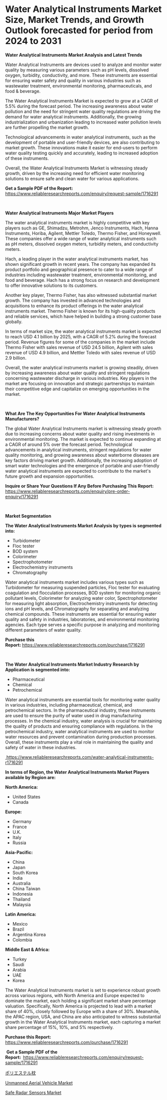 <p><h1>Water Analytical Instruments Market Size, Market Trends, and Growth Outlook forecasted for period from 2024 to 2031</h1></p><p><strong>Water Analytical Instruments Market Analysis and Latest Trends</strong></p>
<p><p>Water Analytical Instruments are devices used to analyze and monitor water quality by measuring various parameters such as pH levels, dissolved oxygen, turbidity, conductivity, and more. These instruments are essential for ensuring water safety and quality in various industries such as wastewater treatment, environmental monitoring, pharmaceuticals, and food & beverage.</p><p>The Water Analytical Instruments Market is expected to grow at a CAGR of 5.5% during the forecast period. The increasing awareness about water pollution and the need for stringent water quality regulations are driving the demand for water analytical instruments. Additionally, the growing industrialization and urbanization leading to increased water pollution levels are further propelling the market growth.</p><p>Technological advancements in water analytical instruments, such as the development of portable and user-friendly devices, are also contributing to market growth. These innovations make it easier for end-users to perform water quality testing quickly and accurately, leading to increased adoption of these instruments.</p><p>Overall, the Water Analytical Instruments Market is witnessing steady growth, driven by the increasing need for efficient water monitoring solutions to ensure safe and clean water for various applications.</p></p>
<p><strong>Get a Sample PDF of the Report:&nbsp;</strong> <a href="https://www.reliableresearchreports.com/enquiry/request-sample/1716291">https://www.reliableresearchreports.com/enquiry/request-sample/1716291</a></p>
<p>&nbsp;</p>
<p><strong>Water Analytical Instruments Major Market Players</strong></p>
<p><p>The water analytical instruments market is highly competitive with key players such as GE, Shimadzu, Metrohm, Jenco Instruments, Hach, Hanna Instruments, Horiba, Agilent, Mettler Toledo, Thermo Fisher, and Honeywell. These companies offer a wide range of water analytical instruments such as pH meters, dissolved oxygen meters, turbidity meters, and conductivity meters.</p><p>Hach, a leading player in the water analytical instruments market, has shown significant growth in recent years. The company has expanded its product portfolio and geographical presence to cater to a wide range of industries including wastewater treatment, environmental monitoring, and food and beverage. Hach has a strong focus on research and development to offer innovative solutions to its customers.</p><p>Another key player, Thermo Fisher, has also witnessed substantial market growth. The company has invested in advanced technologies and acquisitions to enhance its product offerings in the water analytical instruments market. Thermo Fisher is known for its high-quality products and reliable services, which have helped in building a strong customer base globally.</p><p>In terms of market size, the water analytical instruments market is expected to reach USD 4.1 billion by 2025, with a CAGR of 5.2% during the forecast period. Revenue figures for some of the companies in the market include Thermo Fisher with sales revenue of USD 24.5 billion, Agilent with sales revenue of USD 4.9 billion, and Mettler Toledo with sales revenue of USD 2.9 billion.</p><p>Overall, the water analytical instruments market is growing steadily, driven by increasing awareness about water quality and stringent regulations concerning wastewater discharge in various industries. Key players in the market are focusing on innovation and strategic partnerships to maintain their competitive edge and capitalize on emerging opportunities in the market.</p></p>
<p>&nbsp;</p>
<p><strong>What Are The Key Opportunities For Water Analytical Instruments Manufacturers?</strong></p>
<p><p>The global Water Analytical Instruments market is witnessing steady growth due to increasing concerns about water quality and rising investments in environmental monitoring. The market is expected to continue expanding at a CAGR of around 5% over the forecast period. Technological advancements in analytical instruments, stringent regulations for water quality monitoring, and growing awareness about waterborne diseases are key factors driving market growth. Additionally, the increasing adoption of smart water technologies and the emergence of portable and user-friendly water analytical instruments are expected to contribute to the market's future growth and expansion opportunities.</p></p>
<p><strong>Inquire or Share Your Questions If Any Before Purchasing This Report:</strong> <a href="https://www.reliableresearchreports.com/enquiry/pre-order-enquiry/1716291">https://www.reliableresearchreports.com/enquiry/pre-order-enquiry/1716291</a></p>
<p>&nbsp;</p>
<p><strong>Market Segmentation</strong></p>
<p><strong>The Water Analytical Instruments Market Analysis by types is segmented into:</strong></p>
<p><ul><li>Turbidometer</li><li>Floc tester</li><li>BOD system</li><li>Colorimeter</li><li>Spectrophotometer</li><li>Electrochemistry instruments</li><li>Chromatography</li></ul></p>
<p><p>Water analytical instruments market includes various types such as Turbidometer for measuring suspended particles, Floc tester for evaluating coagulation and flocculation processes, BOD system for monitoring organic pollutant levels, Colorimeter for analyzing water color, Spectrophotometer for measuring light absorption, Electrochemistry instruments for detecting ions and pH levels, and Chromatography for separating and analyzing chemical compounds. These instruments are essential for ensuring water quality and safety in industries, laboratories, and environmental monitoring agencies. Each type serves a specific purpose in analyzing and monitoring different parameters of water quality.</p></p>
<p><strong>Purchase this Report:&nbsp;</strong><a href="https://www.reliableresearchreports.com/purchase/1716291">https://www.reliableresearchreports.com/purchase/1716291</a></p>
<p>&nbsp;</p>
<p><strong>The Water Analytical Instruments Market Industry Research by Application is segmented into:</strong></p>
<p><ul><li>Pharmaceutical</li><li>Chemical</li><li>Petrochemical</li></ul></p>
<p><p>Water analytical instruments are essential tools for monitoring water quality in various industries, including pharmaceutical, chemical, and petrochemical sectors. In the pharmaceutical industry, these instruments are used to ensure the purity of water used in drug manufacturing processes. In the chemical industry, water analysis is crucial for maintaining the quality of products and ensuring compliance with regulations. In the petrochemical industry, water analytical instruments are used to monitor water resources and prevent contamination during production processes. Overall, these instruments play a vital role in maintaining the quality and safety of water in these industries.</p></p>
<p><a href="https://www.reliableresearchreports.com/water-analytical-instruments-r1716291">&nbsp;https://www.reliableresearchreports.com/water-analytical-instruments-r1716291</a></p>
<p><strong>In terms of Region, the Water Analytical Instruments Market Players available by Region are:</strong></p>
<p>
    <p> <strong> North America: </strong>
        <ul>
            <li>United States</li>
            <li>Canada</li>
        </ul>
        </p> 
    <p> <strong> Europe: </strong>
        <ul>
            <li>Germany</li>
            <li>France</li>
            <li>U.K.</li>
            <li>Italy</li>
            <li>Russia</li>
        </ul>
        </p> 
    <p> <strong> Asia-Pacific: </strong>
        <ul>
            <li>China</li>
            <li>Japan</li>
            <li>South Korea</li>
            <li>India</li>
            <li>Australia</li>
            <li>China Taiwan</li>
            <li>Indonesia</li>
            <li>Thailand</li>
            <li>Malaysia</li>
        </ul>
        </p> 
    <p> <strong> Latin America: </strong>
        <ul>
            <li>Mexico</li>
            <li>Brazil</li>
            <li>Argentina Korea</li>
            <li>Colombia</li>
        </ul>
        </p> 
    <p> <strong> Middle East & Africa: </strong>
        <ul>
            <li>Turkey</li>
            <li>Saudi</li>
            <li>Arabia</li>
            <li>UAE</li>
            <li>Korea</li>
        </ul>
    </p>
    </p>
<p><p>The Water Analytical Instruments market is set to experience robust growth across various regions, with North America and Europe expected to dominate the market, each holding a significant market share percentage valuation. Specifically, North America is projected to lead with a market share of 40%, closely followed by Europe with a share of 30%. Meanwhile, the APAC region, USA, and China are also anticipated to witness substantial growth in the Water Analytical Instruments market, each capturing a market share percentage of 15%, 10%, and 5% respectively.</p></p>
<p><strong>Purchase this Report: </strong><a href="https://www.reliableresearchreports.com/purchase/1716291">https://www.reliableresearchreports.com/purchase/1716291</a></p>
<p>&nbsp;<strong>Get a Sample PDF of the Report:&nbsp;&nbsp;</strong><a href="https://www.reliableresearchreports.com/enquiry/request-sample/1716291">https://www.reliableresearchreports.com/enquiry/request-sample/1716291</a></p>
<p><strong></strong></p>
<p><p><a href="https://github.com/Sophiaard2003/Market-Research-Report-List-1/blob/main/599265427698.md">ポリエステル枕</a></p><p><a href="https://github.com/brenzgnarento/Market-Research-Report-List-2/blob/main/unmanned-aerial-vehicle-market.md">Unmanned Aerial Vehicle Market</a></p><p><a href="https://sulfuric-clavicle-d39.notion.site/Safe-Radar-Sensors-Market-Research-Report-Its-History-and-Forecast-2024-to-2031-a8d42ddafc434df7987aff6419f69e7e">Safe Radar Sensors Market</a></p></p>